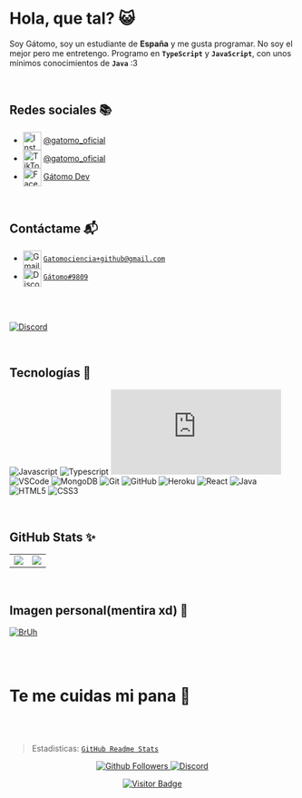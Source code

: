 # Hola, que tal? 😺

Soy Gátomo, soy un estudiante de **España** y me gusta programar. No soy el mejor pero me entretengo. Programo en **`TypeScript`** y **`JavaScript`**, con unos mínimos conocimientos de **`Java`**
:3

<br />

   ## Redes sociales 📚
   - <img src="https://simpleicons.org/icons/instagram.svg" alt="Instagram" width="32" align="center">  [@gatomo_oficial](https://www.instagram.com/gatomo_oficial)
   - <img src="https://simpleicons.org/icons/tiktok.svg" alt="TikTok" width="32" align="center">  [@gatomo_oficial](https://www.tiktok.com/@gatomo_oficial)
   - <img src="https://simpleicons.org/icons/facebook.svg" alt="Facebook" width="32" align="center">  [Gátomo Dev](https://www.facebook.com/gatomo.gatito)
   
   <br />

  ## Contáctame 📬

   - <img src="https://simpleicons.org/icons/gmail.svg" alt="Gmail" width="32" align="center">  [`Gatomociencia+github@gmail.com`](mailto:Gatomociencia+github@gmail.com)
   - <img src="https://simpleicons.org/icons/discord.svg" alt="Discord" width="32" align="center">  [`Gátomo#9809`](https://discord.gg/ZpWE57t)
   
   <br />
   
   <div>
  <br />
  <p>
    <a href="https://discord.gg/ZpWE57t"><img src="https://discord.com/api/guilds/685949311443271744/embed.png?style=banner3" alt="Discord" /></a>
  </p>
  </div>
  
   <br />
   
   ## Tecnologías 🍺

![Javascript](https://img.shields.io/static/v1?label=JavaScript&message=Have%20a%20coffee%20☕&style=for-the-badge&color=F7DF1E&logo=JavaScript)
![Typescript](https://img.shields.io/static/v1?label=TypeScript&message=Have%20a%20flooded%20coffee%20🌊☕&color=007ACC&style=for-the-badge&logo=typescript)
![Nodejs](https://img.shields.io/static/v1?label=Nodejs&message=node%20src%2Fgátomo.js%20😸&color=68a063&style=for-the-badge&logo=Node.js)
![VSCode](https://img.shields.io/static/v1?label=VSCode&message=Mi%20editor%20🧻&style=for-the-badge&color=1e88e5&logo=visual-studio-code)
![MongoDB](https://img.shields.io/static/v1?label=MongoDB&message=Árbol%20de%20datos%20🍃&style=for-the-badge&color=3FA037&logo=MongoDB)
![Git](https://img.shields.io/static/v1?label=Git&message=Fork%20this%20repo%20🍴&style=for-the-badge&color=f34f29&logo=git)
![GitHub](https://img.shields.io/static/v1?label=GitHub&message=Gato%20pulpo%20🐱🐙&style=for-the-badge&color=fff&logo=github)
![Heroku](https://img.shields.io/static/v1?label=Heroku&message=Hosting%20que%20parece%20japonés%20👘&style=for-the-badge&color=430098&logo=Heroku)
![React](https://img.shields.io/static/v1?label=React&message=Reactor%20nuclear%20☢📻&style=for-the-badge&color=61DBFB&logo=react) 
![Java](https://img.shields.io/static/v1?label=Java&message=Have%20another%20coffee%20☕☕☕☕☕&style=for-the-badge&color=f89820&logo=java) 
![HTML5](https://img.shields.io/static/v1?label=HTML&message=Esto%20es%20un%20lenguaje%3F%20❓❔&style=for-the-badge&color=F16529&logo=html5) 
![CSS3](https://img.shields.io/static/v1?label=CSS&message=Pinto%20HTMLs%20por%203%20euros%20💰🎨&style=for-the-badge&color=2965f1&logo=css3)

<br />

## GitHub Stats ✨

<table>
  <tr>
    <td align="center" style="padding=0;width=50%;">
      <img align="center" style="padding=0;" src="https://github-readme-stats.vercel.app/api/?username=gatomo-oficial&show_icons=true&title_color=4F8CC9&text_color=9f9f9f&theme=react&hide_border=true&hide_title=true&count_private=true" />
    </td>
    <td align="center" style="padding=0;width=50%;">
      <img align="center" style="padding=0;" src="https://github-readme-stats.quantumlytangled.vercel.app/api/top-langs/?username=gatomo-oficial&layout=compact&show_icons=true&title_color=4F8CC9&text_color=9f9f9f&theme=react&hide_border=true&count_private=true&extra=dasby-project/Dasby;normal-project/Normal" />
    </td>
  </tr>
</table>

<br />


## Imagen personal(mentira xd) 📸
[![BrUh](https://cdn.discordapp.com/attachments/707537070641381438/763377999122137108/3maipx.jpg)](https://cdn.discordapp.com/attachments/707537070641381438/763377999122137108/3maipx.jpg)

<br />
<br />

# Te me cuidas mi pana 🍞 

<br />
<br />

> Estadisticas: [`GitHub Readme Stats`](https://github.com/anuraghazra/github-readme-stats)

<p align="center">
  <a href="https://github.com/gatomo-oficial">
    <img alt="Github Followers" src="https://img.shields.io/github/followers/gatomo-oficial?logo=github&style=for-the-badge" />
  </a>
  <a href="https://discord.gg/NmW8kYv">
    <img alt="Discord" src="https://img.shields.io/discord/685949311443271744?logo=Discord&style=for-the-badge" />
  </a>   
   <p align="center">
    <a href="https://github.com/gatomo-oficial">
    <img alt="Visitor Badge" src="https://visitor-badge.laobi.icu/badge?page_id=gatomo-oficial.gatomo-oficial" />
  </a>
   </p>
</p>

